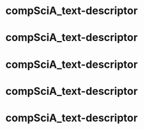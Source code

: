 # compSciA_text-descriptor
# compSciA_text-descriptor
# compSciA_text-descriptor
# compSciA_text-descriptor
# compSciA_text-descriptor
